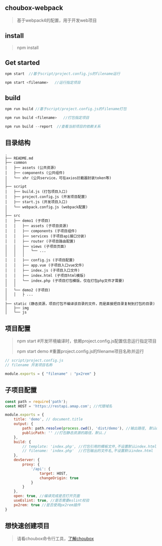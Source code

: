 ## choubox-webpack
> 基于webpack4的配置，用于开发web项目
 
## install
> npm install

## Get started
```javascript
npm start  //基于script/project.config.js的filename运行

npm start <filename>   //运行指定项目
```

## build
```javascript
npm run build //基于script/project.config.js的filename打包

npm run build <filename>   //打包指定项目

npm run build --report  //查看当前项目的依赖关系
```

## 目录结构
```
.
├── README.md
├── common 
│   ├── assets (公共资源)
│   ├── components (公共组件)
│   └── xhr (公共service，可在axios拦截器封装token等)
│    
├── script
│   ├── build.js (打包项目入口)
│   ├── project.config.js (开发项目配置)
│   ├── start.js (开发项目入口)
│   └── webpack.config.js (webpack配置)
│
├── src
│   ├── demo1 (子项目)
│   │   ├── assets (子项目资源)
│   │   ├── components (子项目组件)
│   │   ├── services (子项目api接口分装)
│   │   ├── router (子项目路由配置)
│   │   ├── views (子项目页面)
│   │   │   └── ... 
│   │   │
│   │   ├── config.js (子项目配置)
│   │   ├── app.vue (子项目入口vue文件)
│   │   ├── index.js (子项目入口文件)
│   │   ├── index.html (子项目html模版)
│   │   └── index.php (子项目打包模版，仅在打包php文件才需要)
│   │  
│   └── demo2 (子项目)
│   │   ├ ...
│
├── static (静态资源，项目打包不编译该目录的文件，而是直接把目录复制到打包的目录)
│   ├── img 
│   └── js 

```

## 项目配置
> npm start        #开发环境编译时，依赖project.config.js配置信息运行指定项目
>
> npm start demo   #重置project.config.js的filename项目名称并运行
```javascript
// script/project.config.js
// filename 开发项目名称

module.exports = { "filename" : "px2rem" }
```

## 子项目配置
```javascript
const path = require('path');
const HOST = 'https://restapi.amap.com'; //代理域名

module.exports = {
    title: 'demo', // document.title
    output: {
        path: path.resolve(process.cwd(), 'dist/demo'), //输出路径, 默认dist目录下同名文件
        publicPath: '' //打包静态资源的路径，默认./
    },
    build: {
        // template: 'index.php', //打包引用的模板文件,不设置默认index.html
        // filename: 'index.php'  //打包输出的文件名,不设置默认index.html
    },
    devServer: {
        proxy: {
            '/api': {
                target: HOST,
                changeOrigin: true
            }
        }
    },
    open: true, //编译完成是否打开页面
    useEslint: true, //是否需要eslint校验
    px2rem: true //是否使用px2rem插件
}
```

## 想快速创建项目
> 请看choubox命令行工具，[了解choubox](https://github.com/chou1213/choubox)
